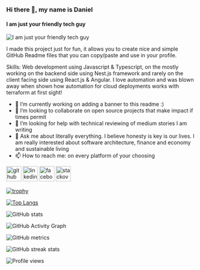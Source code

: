 ### Hi there 👋, my name is Daniel
#### I am just your friendly tech guy
![I am just your friendly tech guy](https://arturssmirnovs.github.io/github-profile-readme-generator/images/banner.png)

I made this project just for fun, it allows you to create nice and simple GitHub Readme files that you can copy/paste and use in your profile.

Skills: Web development using Javascript & Typescript, on the mostly working on the backend side using Nest.js framework and rarely on the client facing side using React.js & Angular. I love automation and was blown away when shown how automation for cloud deployments works with terraform at first sight!

- 🔭 I’m currently working on adding a banner to this readme :) 
- 👯 I’m looking to collaborate on open source projects that make impact if times permit 
- 🤔 I’m looking for help with technical reviewing of medium stories I am writing 
- 💬 Ask me about literally everything. I believe honesty is key is our lives. I am really interested about software architecture, finance and economy and sustainable living   
- 📫 How to reach me: on every platform of your choosing 


[<img src='https://cdn.jsdelivr.net/npm/simple-icons@3.0.1/icons/github.svg' alt='github' height='40'>](https://github.com/danielglazer)  [<img src='https://cdn.jsdelivr.net/npm/simple-icons@3.0.1/icons/linkedin.svg' alt='linkedin' height='40'>](https://www.linkedin.com/in/https://www.linkedin.com/in/glazer-daniel//)  [<img src='https://cdn.jsdelivr.net/npm/simple-icons@3.0.1/icons/facebook.svg' alt='facebook' height='40'>](https://www.facebook.com/https://www.facebook.com/profile.php?id=100010483849208)  [<img src='https://cdn.jsdelivr.net/npm/simple-icons@3.0.1/icons/stackoverflow.svg' alt='stackoverflow' height='40'>](https://stackoverflow.com/users/https://stackoverflow.com/users/7704441/daniel-glazer)  

[![trophy](https://github-profile-trophy.vercel.app/?username=danielglazer)](https://github.com/ryo-ma/github-profile-trophy)

[![Top Langs](https://github-readme-stats.vercel.app/api/top-langs/?username=danielglazer)](https://github.com/anuraghazra/github-readme-stats)

![GitHub stats](https://github-readme-stats.vercel.app/api?username=danielglazer&show_icons=true)  

![GitHub Activity Graph](https://activity-graph.herokuapp.com/graph?username=danielglazer)  

![GitHub metrics](https://metrics.lecoq.io/danielglazer)  

![GitHub streak stats](https://github-readme-streak-stats.herokuapp.com/?user=danielglazer)  

![Profile views](https://gpvc.arturio.dev/danielglazer)  